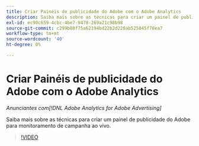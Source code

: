 ```yaml
---
title: Criar Painéis de publicidade do Adobe com o Adobe Analytics
description: Saiba mais sobre as técnicas para criar um painel de publicidade do Adobe para monitoramento de campanha ao vivo
exl-id: ec90c659-4cbc-4be7-9478-269a21c98b98
source-git-commit: c299b88f75a62194bd22b2d220ab525045f78ea7
workflow-type: tm+mt
source-wordcount: '40'
ht-degree: 0%

---
```


# Criar Painéis de publicidade do Adobe com o Adobe Analytics

*Anunciantes com[!DNL Adobe Analytics for Adobe Advertising]*

Saiba mais sobre as técnicas para criar um painel de publicidade do Adobe para monitoramento de campanha ao vivo.

>[!VIDEO](https://video.tv.adobe.com/v/33922)

